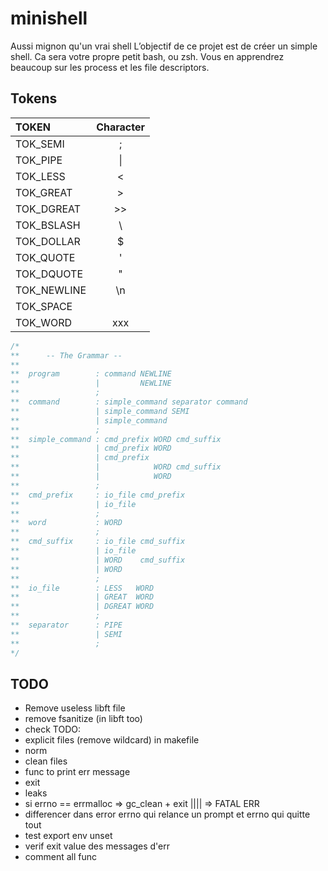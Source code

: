 # minishell

Aussi mignon qu'un vrai shell
L’objectif de ce projet est de créer un simple shell. Ca sera votre propre petit bash, ou zsh. Vous en apprendrez beaucoup sur les process et les file descriptors.

## Tokens

| TOKEN       | Character |
| :---------- | :-------: |
| TOK_SEMI    | ;         |
| TOK_PIPE    | \|        |
| TOK_LESS    | <         |
| TOK_GREAT   | >         |
| TOK_DGREAT  | >>        |
| TOK_BSLASH  | \\        |
| TOK_DOLLAR  | $         |
| TOK_QUOTE   | '         |
| TOK_DQUOTE  | "         |
| TOK_NEWLINE | \\n       |
| TOK_SPACE   |           |
| TOK_WORD    | xxx       |

```C
/*
**		-- The Grammar --
**
**	program        : command NEWLINE
**	               |         NEWLINE
**	               ;
**	command        : simple_command separator command
**	               | simple_command SEMI
**	               | simple_command
**	               ;
**	simple_command : cmd_prefix WORD cmd_suffix
**	               | cmd_prefix WORD
**	               | cmd_prefix
**	               |            WORD cmd_suffix
**	               |            WORD
**	               ;
**	cmd_prefix     : io_file cmd_prefix
**	               | io_file
**	               ;
**	word           : WORD
**	               ;
**	cmd_suffix     : io_file cmd_suffix
**	               | io_file
**	               | WORD    cmd_suffix
**	               | WORD
**	               ;
**	io_file        : LESS   WORD
**	               | GREAT  WORD
**	               | DGREAT WORD
**	               ;
**	separator      : PIPE
**	               | SEMI
**	               ;
*/
```

## TODO

- Remove useless libft file
- remove fsanitize (in libft too)
- check TODO:
- explicit files (remove wildcard) in makefile
- norm
- clean files
- func to print err message
- exit
- leaks
- si errno == errmalloc => gc_clean + exit	|||| => FATAL ERR
- differencer dans error errno qui relance un prompt et errno qui quitte tout
- test export env unset
- verif exit value des messages d'err
- comment all func


<!-- ``echo toto | cat -e > toto ; < toto cat | cat -e | wc -c`` -->

<!-- ```
export toto=toto
export toto
env | grep toto => toto should not be there
```

```
user42@salty-VirtualBox:~/42/minishell$ env | grep toto
toto=toto
user42@salty-VirtualBox:~/42/minishell$ export toto
user42@salty-VirtualBox:~/42/minishell$ env | grep toto
toto=toto
user42@salty-VirtualBox:~/42/minishell$ 
``` -->

<!-- - add gc_clean before each exit et toujours exit(g_exit_status & 0x00FF); -->

<!-- ``echo toto | sdf ;f`` => manque le 2e command not found -->
<!-- ``minishell>export nouvelle=new`` => SEGV
``export toto=`` => doit s'afficher dans export avec toto="" -->

<!-- ```
minishell>cd trucquiexit pas
minishell: cd: too many arguments
minishell>cd trucquiexit
minishell: cd: trucquiexit: No such file or directory
minishell>echo $?
0
``` -->
<!-- ```
minishell>echo toto < tata
minishell: tata: Bad file descriptor
user42@salty-VirtualBox:~/42/minishell$
```	=> mettre err en ERR_NO pour pas exit -->

<!-- - error messages -->
<!-- - exit status -->

<!-- - segv quand entree > BUF_SIZE -->
<!-- ```
env -i ./minishell
cd ..
env	=> pas OLDPWD	=> update env claqué
``` -->

<!-- ```cd Makefile => not a directory error``` -->

<!-- ```
export	coucou ca va
export	=> doit pas afficher =""
``` -->

<!-- ```not such file doit pas renvoyer 127``` -->

<!-- ```< plop | ls | echo``` -->

<!-- ```verif l'ordre d'execution du path``` -->

<!--
```bash
prompt>env | grep PWD
OLDPWD=jhgbnk
PWD=/home/user42/42/minishell
prompt>cd toto
prompt>env | grep PWD
OLDPWD=/home/user42/42/minishell
PWD=/home/user42/42/minishell/toto
prompt>cd ..
prompt>env | grep PWD
OLDPWD=/home/user42/42/minishell/toto
PWD=/home/user42/42/minishell
prompt>cd -
prompt>env | grep PWD
OLDPWD=/home/user42/42/minishell
PWD=/home/user42/42/minishell/toto
prompt>pwd
/home/user42/42/minishell/toto
prompt>cd
minishell (tree): cd: « HOME » not set
prompt>export HOME=$PWD/..
prompt>export HOME=$PWD/..
prompt>cd
minishell (tree): cd: No such file or directory
prompt>echo $HOME
```
-->
<!--
```export coucou ca va```	=> env doit pas afficher les valeur vide
```export est pas trie```
```export 2wefr coucou ca``` => pareil pour unset
-->

<!-- - ctrl d apres ctrl c au debut de minishell fonctionne pas la premiere fois -->

<!-- 
- builtin
- cd $USER$plop$USER => not found (err msg)
- cd -
-->

<!--
```<rien cat >coucou``` => rien existe pas
```>rien``` => loop
-->

<!-- - syntax redir dollar -->
<!-- - zombie quand ./toto alors que toto est un dossier -->

<!-- - ```dsfkgjd | ls -l``` -->

<!-- echo \a => 2 err msg -->
<!-- - fleche segv -->
<!-- env -i ./minishell demarre pas a cause de term -->

<!-- 
- signaux
- ctrl + c need to clean buf
- ctrl + c apres ./minishell retour a la ligne
- ctrl + c afficher ^C 
-->

<!--
```
0 prompt>echo | echo | echi
Not found error
minishell: echi: command not found
command not found
127 prompt>echo | echo | echi | echo

Not found error
0 minishell: prompt>No such file or directory
```
-->

<!-- ```ls coucou | export c=moi | grep -c``` -->
<!-- ```hrtgf | htg |jyhtg |jyhtgrf |jhtgr |jhfgd |jhgfd |jhgfd |jhfgd |jhgfd |jghfd``` => messages d'erreur melanges -->
